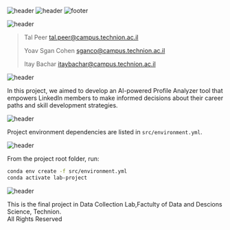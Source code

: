 ![header](https://capsule-render.vercel.app/api?type=waving&color=A5BECC&height=300&section=header&text=Data%20Collection%20Lab-nl-&fontSize=65&animation=fadeIn&fontColor=243A73&desc=Final%20Project&descSize=52&stroke=243A73&strokeWidth=0)
![header](https://capsule-render.vercel.app/api?type=transparent&color=A5BECC&height=65&reversal=true&fontSize=24&fontColor=365486&text=The%20Faculty%20of%20Data%20and%20Decisions%20Science%20-nl-%20&desc=%20Technion%20-%20Israel%20Institute%20of%20Technology&descSize=18&descAlignY=73&fontAlign=50&animation=fadeIn&textBg=false&section=header&stroke=243A73&strokeWidth=0&theme=holi)
![footer](https://capsule-render.vercel.app/api?type=waving&color=A5BECC&height=100&section=footer&text=%20-nl-%20Winter%202023/24%20%20&fontSize=16&fontAlign=50&fontColor=243A73&theme=holi)


![header](https://capsule-render.vercel.app/api?type=soft&color=293B5F&height=45&section=header2&text=Authors&fontSize=28&fontAlign=7&fontColor=EEF5FF&reversal=false&theme=holi)
> Tal Peer tal.peer@campus.technion.ac.il
> 
> Yoav Sgan Cohen sganco@campus.technion.ac.il
> 
> Itay Bachar itaybachar@campus.technion.ac.il
> 

![header](https://capsule-render.vercel.app/api?type=soft&color=293B5F&height=45&section=header&text=Background&fontSize=28&fontAlign=10&fontColor=EEF5FF&reversal=true&theme=holi)

In this project, we aimed to develop an AI-powered Profile Analyzer tool that empowers LinkedIn members to make informed decisions about their career paths and skill development strategies.

![header](https://capsule-render.vercel.app/api?type=soft&color=293B5F&height=45&section=header&text=Dependencies&fontSize=28&fontAlign=11.5&fontColor=EEF5FF&reversal=true&theme=holi)

Project environment dependencies are listed in `src/environment.yml`.

![header](https://capsule-render.vercel.app/api?type=soft&color=293B5F&height=45&section=header&text=Configuration&fontSize=28&fontAlign=11.5&fontColor=EEF5FF&reversal=true&theme=holi)

From the project root folder, run:

```bash
conda env create -f src/environment.yml
conda activate lab-project
```

![header](https://capsule-render.vercel.app/api?type=soft&color=293B5F&height=45&section=header&text=Acknowladgment&fontSize=28&fontAlign=14&fontColor=EEF5FF&reversal=true&theme=holi)

This is the final project in Data Collection Lab,Factulty of Data and Descions Science, Technion. <br>
All Rights Reserved
